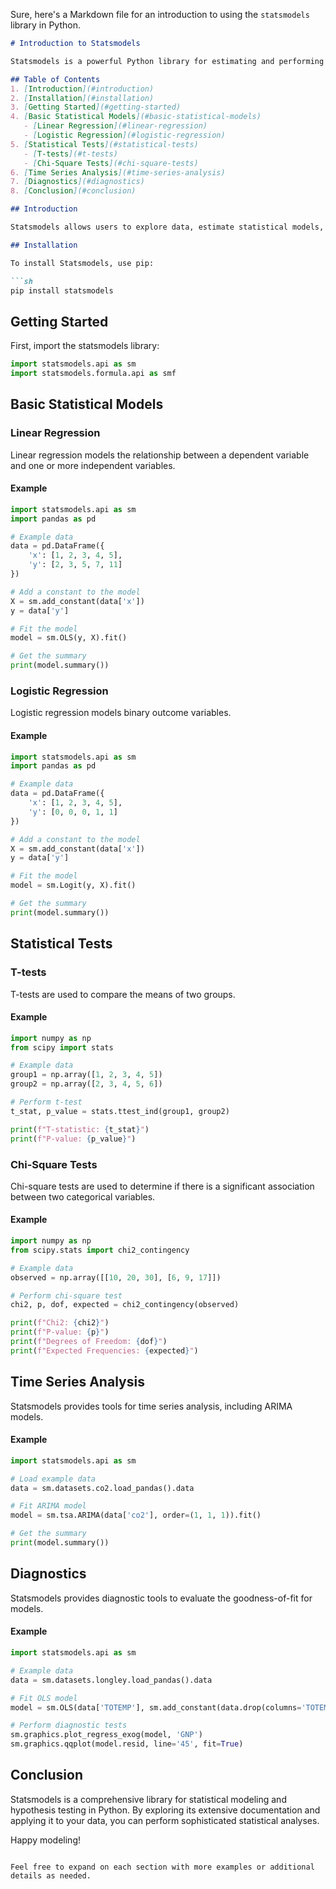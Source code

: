 Sure, here's a Markdown file for an introduction to using the `statsmodels` library in Python.

```markdown
# Introduction to Statsmodels

Statsmodels is a powerful Python library for estimating and performing statistical models. It provides classes and functions for the estimation of many different statistical models, as well as for conducting statistical tests and statistical data exploration.

## Table of Contents
1. [Introduction](#introduction)
2. [Installation](#installation)
3. [Getting Started](#getting-started)
4. [Basic Statistical Models](#basic-statistical-models)
   - [Linear Regression](#linear-regression)
   - [Logistic Regression](#logistic-regression)
5. [Statistical Tests](#statistical-tests)
   - [T-tests](#t-tests)
   - [Chi-Square Tests](#chi-square-tests)
6. [Time Series Analysis](#time-series-analysis)
7. [Diagnostics](#diagnostics)
8. [Conclusion](#conclusion)

## Introduction

Statsmodels allows users to explore data, estimate statistical models, and perform statistical tests. It complements other data analysis libraries like pandas and scipy.

## Installation

To install Statsmodels, use pip:

```sh
pip install statsmodels
```

## Getting Started

First, import the statsmodels library:

```python
import statsmodels.api as sm
import statsmodels.formula.api as smf
```

## Basic Statistical Models

### Linear Regression

Linear regression models the relationship between a dependent variable and one or more independent variables.

#### Example

```python
import statsmodels.api as sm
import pandas as pd

# Example data
data = pd.DataFrame({
    'x': [1, 2, 3, 4, 5],
    'y': [2, 3, 5, 7, 11]
})

# Add a constant to the model
X = sm.add_constant(data['x'])
y = data['y']

# Fit the model
model = sm.OLS(y, X).fit()

# Get the summary
print(model.summary())
```

### Logistic Regression

Logistic regression models binary outcome variables.

#### Example

```python
import statsmodels.api as sm
import pandas as pd

# Example data
data = pd.DataFrame({
    'x': [1, 2, 3, 4, 5],
    'y': [0, 0, 0, 1, 1]
})

# Add a constant to the model
X = sm.add_constant(data['x'])
y = data['y']

# Fit the model
model = sm.Logit(y, X).fit()

# Get the summary
print(model.summary())
```

## Statistical Tests

### T-tests

T-tests are used to compare the means of two groups.

#### Example

```python
import numpy as np
from scipy import stats

# Example data
group1 = np.array([1, 2, 3, 4, 5])
group2 = np.array([2, 3, 4, 5, 6])

# Perform t-test
t_stat, p_value = stats.ttest_ind(group1, group2)

print(f"T-statistic: {t_stat}")
print(f"P-value: {p_value}")
```

### Chi-Square Tests

Chi-square tests are used to determine if there is a significant association between two categorical variables.

#### Example

```python
import numpy as np
from scipy.stats import chi2_contingency

# Example data
observed = np.array([[10, 20, 30], [6, 9, 17]])

# Perform chi-square test
chi2, p, dof, expected = chi2_contingency(observed)

print(f"Chi2: {chi2}")
print(f"P-value: {p}")
print(f"Degrees of Freedom: {dof}")
print(f"Expected Frequencies: {expected}")
```

## Time Series Analysis

Statsmodels provides tools for time series analysis, including ARIMA models.

#### Example

```python
import statsmodels.api as sm

# Load example data
data = sm.datasets.co2.load_pandas().data

# Fit ARIMA model
model = sm.tsa.ARIMA(data['co2'], order=(1, 1, 1)).fit()

# Get the summary
print(model.summary())
```

## Diagnostics

Statsmodels provides diagnostic tools to evaluate the goodness-of-fit for models.

#### Example

```python
import statsmodels.api as sm

# Example data
data = sm.datasets.longley.load_pandas().data

# Fit OLS model
model = sm.OLS(data['TOTEMP'], sm.add_constant(data.drop(columns='TOTEMP'))).fit()

# Perform diagnostic tests
sm.graphics.plot_regress_exog(model, 'GNP')
sm.graphics.qqplot(model.resid, line='45', fit=True)
```

## Conclusion

Statsmodels is a comprehensive library for statistical modeling and hypothesis testing in Python. By exploring its extensive documentation and applying it to your data, you can perform sophisticated statistical analyses.

Happy modeling!
```

Feel free to expand on each section with more examples or additional details as needed.
